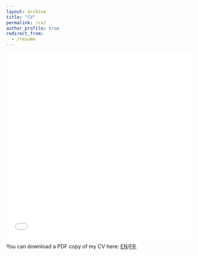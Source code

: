 ```yaml
---
layout: archive
title: "CV"
permalink: /cv/
author_profile: true
redirect_from:
  - /resume
---
```


<iframe src="/files/CV_SYED_anglais.pdf" width="100%" height="500" frameborder="no" border="0" marginwidth="0" marginheight="0"></iframe>

You can download a PDF copy of my CV here: [EN](/files/CV_SYED_anglais.pdf)/[FR](/files/CV_SYED_francais.pdf).
